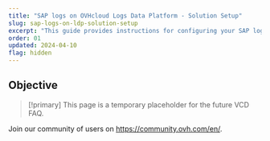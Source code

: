 ```yaml
---
title: "SAP logs on OVHcloud Logs Data Platform - Solution Setup"
slug: sap-logs-on-ldp-solution-setup
excerpt: "This guide provides instructions for configuring your SAP logs on OVHcloud Logs Data Platform"
order: 01
updated: 2024-04-10
flag: hidden
---
```


## Objective

> [!primary]
> This page is a temporary placeholder for the future VCD FAQ.
>
Join our community of users on <https://community.ovh.com/en/>.